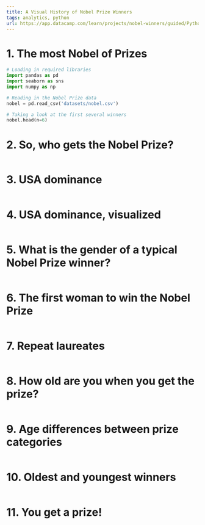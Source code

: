 ```yaml
---
title: A Visual History of Nobel Prize Winners
tags: analytics, python
url: https://app.datacamp.com/learn/projects/nobel-winners/guided/Python
---
```


# 1. The most Nobel of Prizes
```python
# Loading in required libraries
import pandas as pd
import seaborn as sns
import numpy as np

# Reading in the Nobel Prize data
nobel = pd.read_csv('datasets/nobel.csv')

# Taking a look at the first several winners
nobel.head(n=6)
```

# 2. So, who gets the Nobel Prize?
```python

```


# 3. USA dominance
```python

```


# 4. USA dominance, visualized
```python

```


# 5. What is the gender of a typical Nobel Prize winner?
```python

```


# 6. The first woman to win the Nobel Prize
```python

```


# 7. Repeat laureates
```python

```


# 8. How old are you when you get the prize?
```python

```


# 9. Age differences between prize categories
```python

```


# 10. Oldest and youngest winners
```python

```


# 11. You get a prize!
```python

```


